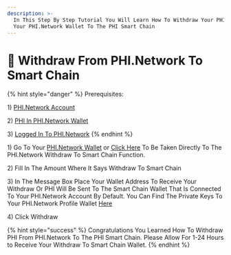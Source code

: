 ```yaml
---
description: >-
  In This Step By Step Tutorial You Will Learn How To Withdraw Your PHI From
  Your PHI.Network Wallet To The PHI Smart Chain
---
```


# 🔄 Withdraw From PHI.Network To Smart Chain

{% hint style="danger" %}
Prerequisites:&#x20;

1\) [PHI.Network Account](https://phi.network/register)

2\) [PHI In PHI.Network Wallet](https://phi.network/send)

3\) [Logged In To PHI.Network](https://phi.network)
{% endhint %}

1\) Go To Your [PHI.Network Wallet](https://phi.network/send) or [Click Here](https://phi.network/withdraw-to-smart-chain/) To Be Taken Directly To The PHI.Network Withdraw To Smart Chain Function.&#x20;

2\) Fill In The Amount Where It Says Withdraw To Smart Chain

3\) In The Message Box Place Your Wallet Address To Receive Your Withdraw Or PHI Will Be Sent To The Smart Chain Wallet That Is Connected To Your PHI.Network Account By Default. You Can Find The Private Keys To Your PHI.Network Profile Wallet [Here](profile-private-key.md)

4\) Click Withdraw

{% hint style="success" %}
Congratulations You Learned How To Withdraw PHI From PHI.Network To The PHI Smart Chain. Please Allow For 1-24 Hours to Receive Your Withdraw To Smart Chain Wallet.
{% endhint %}

